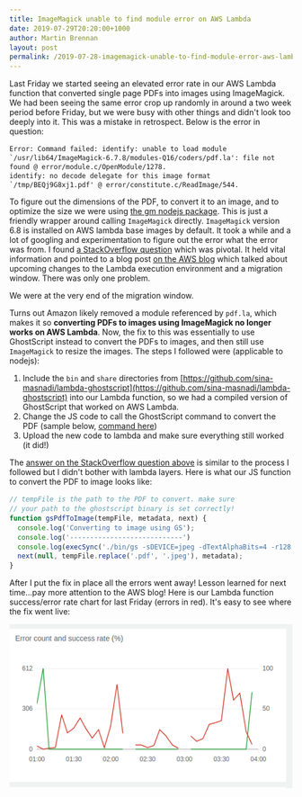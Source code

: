 ```yaml
---
title: ImageMagick unable to find module error on AWS Lambda
date: 2019-07-29T20:20:00+1000
author: Martin Brennan
layout: post
permalink: /2019-07-28-imagemagick-unable-to-find-module-error-aws-lambda/
---
```


Last Friday we started seeing an elevated error rate in our AWS Lambda function that converted single page PDFs into images using ImageMagick. We had been seeing the same error crop up randomly in around a two week period before Friday, but we were busy with other things and didn't look too deeply into it. This was a mistake in retrospect. Below is the error in question:

```
Error: Command failed: identify: unable to load module `/usr/lib64/ImageMagick-6.7.8/modules-Q16/coders/pdf.la': file not found @ error/module.c/OpenModule/1278.
identify: no decode delegate for this image format `/tmp/BEQj9G8xj1.pdf' @ error/constitute.c/ReadImage/544.
```

To figure out the dimensions of the PDF, to convert it to an image, and to optimize the size we were using [the gm nodejs package](https://aheckmann.github.io/gm/). This is just a friendly wrapper around calling `ImageMagick` directly. `ImageMagick` version 6.8 is installed on AWS lambda base images by default. It took a while and a lot of googling and experimentation to figure out the error what the error was from. I found [a StackOverflow question](https://stackoverflow.com/questions/57067351/imagemagick-not-converting-pdfs-anymore-in-aws-lambda?noredirect=1#comment100713341_57067351) which was pivotal. It held vital information and pointed to a blog post [on the AWS blog](https://aws.amazon.com/blogs/compute/upcoming-updates-to-the-aws-lambda-execution-environment/) which talked about upcoming changes to the Lambda execution environment and a migration window. There was only one problem.

We were at the very end of the migration window.

Turns out Amazon likely removed a module referenced by `pdf.la`, which makes it so **converting PDFs to images using ImageMagick no longer works on AWS Lambda**. Now, the fix to this was essentially to use GhostScript instead to convert the PDFs to images, and then still use `ImageMagick` to resize the images. The steps I followed were (applicable to nodejs):

1. Include the `bin` and `share` directories from [https://github.com/sina-masnadi/lambda-ghostscript](https://github.com/sina-masnadi/lambda-ghostscript) into our Lambda function, so we had a compiled version of GhostScript that worked on AWS Lambda.
2. Change the JS code to call the GhostScript command to convert the PDF (sample below, [command here](https://stackoverflow.com/a/33528730))
3. Upload the new code to lambda and make sure everything still worked (it did!)

The [answer on the StackOverflow question above](https://stackoverflow.com/a/57230609/875941) is similar to the process I followed but I didn't bother with lambda layers. Here is what our JS function to convert the PDF to image looks like:

```javascript
// tempFile is the path to the PDF to convert. make sure
// your path to the ghostscript binary is set correctly!
function gsPdfToImage(tempFile, metadata, next) {
  console.log('Converting to image using GS');
  console.log('----------------------------')
  console.log(execSync('./bin/gs -sDEVICE=jpeg -dTextAlphaBits=4 -r128 -o ' + tempFile.replace('.pdf', '.jpeg') + ' ' + tempFile).toString());
  next(null, tempFile.replace('.pdf', '.jpeg'), metadata);
}
```

After I put the fix in place all the errors went away! Lesson learned for next time...pay more attention to the AWS blog! Here is our Lambda function success/error rate chart for last Friday (errors in red). It's easy to see where the fix went live:

![imagemagick lambda errors](/images/imagemagick_lambda_errors.png)